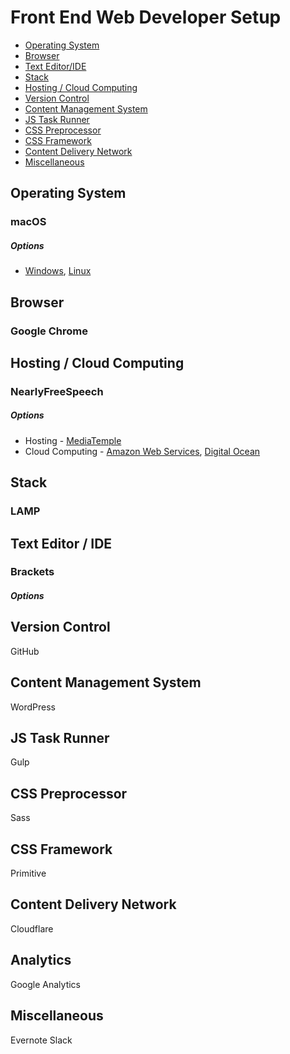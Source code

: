 # Front End Web Developer Setup

* [Operating System](#operating-system)
* [Browser](#browser)
* [Text Editor/IDE](#text-editor-ide)
* [Stack](#stack)
* [Hosting / Cloud Computing](#hosting-cloud-computing)
* [Version Control](#version-control)
* [Content Management System](#content-management-system)
* [JS Task Runner](#js-task-runner)
* [CSS Preprocessor](#css-preprocessor)
* [CSS Framework](#css-framework)
* [Content Delivery Network](#content-delivery-network)
* [Miscellaneous](#miscellaneous)

## Operating System

### macOS

##### Options
* [Windows](https://www.microsoft.com/en-us/windows?), [Linux](https://en.wikipedia.org/wiki/Linux)

## Browser

### Google Chrome

## Hosting / Cloud Computing

### NearlyFreeSpeech

##### Options

* Hosting - [MediaTemple](https://www.mediatemple.net/) 
* Cloud Computing - [Amazon Web Services](https://aws.amazon.com/), [Digital Ocean](https://www.digitalocean.com/)

## Stack

### LAMP

## Text Editor / IDE

### Brackets

##### Options

## Version Control

GitHub

## Content Management System

WordPress

## JS Task Runner

Gulp

## CSS Preprocessor

Sass

## CSS Framework

Primitive

## Content Delivery Network

Cloudflare

## Analytics

Google Analytics

## Miscellaneous

Evernote
Slack



